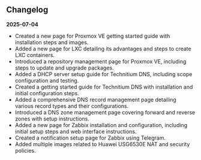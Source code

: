 ## Changelog

**2025-07-04**

- Created a new page for Proxmox VE getting started guide with installation steps and images.
- Added a new page for LXC detailing its advantages and steps to create LXC containers.
- Introduced a repository management page for Proxmox VE, including steps to update and upgrade packages.
- Added a DHCP server setup guide for Technitium DNS, including scope configuration and testing.
- Created a getting started guide for Technitium DNS with installation and initial configuration steps.
- Added a comprehensive DNS record management page detailing various record types and their configurations.
- Introduced a DNS zone management page covering forward and reverse zones with setup instructions.
- Added a new page for Zabbix installation and configuration, including initial setup steps and web interface instructions.
- Created a notification setup page for Zabbix using Telegram.
- Added multiple images related to Huawei USG6530E NAT and security policies.
